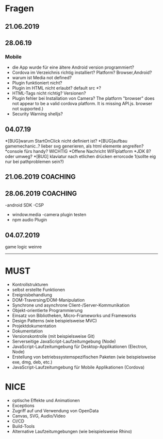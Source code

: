 
# Fragen

## 21.06.2019
<!-- * Anforderungen nicht einhaltbar mit meinem Projekt -->
  <!-- * Serverseitige JavaScript-Laufzeitumgebung (Node) -->

## 28.06.19

### Mobile
* die App wurde für eine ältere Android version programmiert?
* Cordova im Verzeichnis richtig installiert? Platform? Browser,Android?
* warum ist Media not defined?
* Plugin funktioniert nicht?
* Plugin im HTML nicht erlaubt? default src *?
* HTML-Tags nicht richtig? Versionen?
* Plugin fehler bei Installation von Camera? The platform "browser" does not appear to be a valid cordova platform. It is missing API.js. browser not supported.)
* Security Warning shelljs?


## 04.07.19
*[BUG]warum StartOnClick nicht definiert ist?
*[BUG]aufbau gamemechanic..? lieber svg generieren, als html elemente angreifen?
*console fürs handy? WICHTIG
*Offene Nachricht WIFIplatform
*JDK 8? oder umweg?
*[BUG] klaviatur nach etlichen drücken errorcode 1(sollte eig nur bei pathproblemen sein?)




## 21.06.2019 COACHING

<!-- *zeit und lvl reset mobile -->

## 28.06.2019 COACHING

-android SDK
-CSP
- window.media
-camera plugin testen
- npm audio Plugin

## 04.07.2019
game logic
weinre





----------------------------------------------------------------------
# MUST
  - Kontrollstrukturen
  - selbst erstellte Funktionen
  - Ereignisbehandlung
  - DOM-Traversing/DOM-Manipulation
  - Synchrone und asynchrone Client-/Server-Kommunikation
  - Objekt-orientierte Programmierung
  - Einsatz von Bibliotheken, Micro-Frameworks und Frameworks
  - Design Patterns (wie beispielsweise MVC)
  - Projektdokumentation
  - Dokumentation
  - Versionskontrolle (mit beispielsweise Git)
  - Serverseitige JavaScript-Laufzeitumgebung (Node)
  - JavaScript-Laufzeitumgebung für Desktop-Applikationen (Electron, Node)
  - Erstellung von betriebssystemspezifischen Paketen (wie beispielsweise exe, dmg, deb, etc.)
  - JavaScript-Laufzeitumgebung für Mobile Applikationen (Cordova)

# NICE
  - optische Effekte und Animationen
  - Exceptions
  - Zugriff auf und Verwendung von OpenData
  - Canvas, SVG, Audio/Video
  - CI/CD
  - Build-Tools
  - Alternative Laufzeitumgebungen (wie beispielsweise Rhino)
